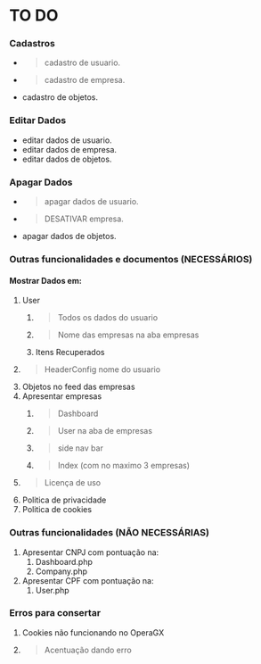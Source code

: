 # TO DO

### Cadastros
- >cadastro de usuario.
- >cadastro de empresa.
- cadastro de objetos.

### Editar Dados
- editar dados de usuario.
- editar dados de empresa.
- editar dados de objetos.

### Apagar Dados
- >apagar dados de usuario.
- >DESATIVAR empresa.
- apagar dados de objetos.

### Outras funcionalidades e documentos (NECESSÁRIOS)

#### Mostrar Dados em:
1. User 
    1. >Todos os dados do usuario
    2. >Nome das empresas na aba empresas 
    3. Itens Recuperados
2. >HeaderConfig nome do usuario
3. Objetos no feed das empresas 
4. Apresentar empresas 
    1. >Dashboard
    2. >User na aba de empresas
    3. >side nav bar
    4. >Index (com no maximo 3 empresas)
5. >Licença de uso
6. Politica de privacidade
7. Politica de cookies

### Outras funcionalidades (**NÃO** NECESSÁRIAS)
1. Apresentar CNPJ com pontuação na:
    1. Dashboard.php
    2. Company.php
2. Apresentar CPF com pontuação na:
    1. User.php

### Erros para consertar
1. Cookies não funcionando no OperaGX
2. >Acentuação dando erro








